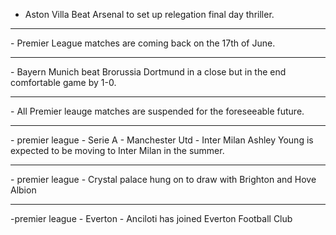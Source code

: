 


- Aston Villa Beat Arsenal to set up relegation final day thriller.
<hr>
- Premier League matches are coming back on the 17th of June.
<hr>
-  Bayern Munich beat Brorussia Dortmund in a close but in the end comfortable game by 1-0.
<hr>
- All Premier leauge matches are suspended for the foreseeable future.
<hr>
- premier league -  Serie A - Manchester Utd - Inter Milan
Ashley Young is expected to be moving to Inter Milan in the summer.
<hr>
- premier league - Crystal palace hung on to draw with Brighton and Hove Albion
<hr>
-premier league - Everton - Anciloti has joined Everton Football Club
